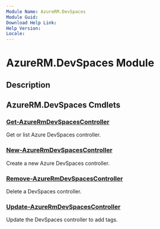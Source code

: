 ```yaml
---
Module Name: AzureRM.DevSpaces
Module Guid: 
Download Help Link: 
Help Version: 
Locale: 
---
```


# AzureRM.DevSpaces Module
## Description


## AzureRM.DevSpaces Cmdlets
### [Get-AzureRmDevSpacesController](Get-AzureRmDevSpacesController.md)
Get or list Azure DevSpaces controller.

### [New-AzureRmDevSpacesController](New-AzureRmDevSpacesController.md)
Create a new Azure DevSpaces controller.

### [Remove-AzureRmDevSpacesController](Remove-AzureRmDevSpacesController.md)
Delete a DevSpaces controller.

### [Update-AzureRmDevSpacesController](Update-AzureRmDevSpacesController.md)
Update the DevSpaces controller to add tags. 

